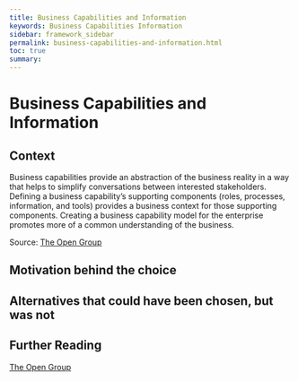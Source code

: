 ```yaml
---
title: Business Capabilities and Information
keywords: Business Capabilities Information
sidebar: framework_sidebar
permalink: business-capabilities-and-information.html
toc: true
summary:
---
```


# Business Capabilities and Information

## Context
Business capabilities provide an abstraction of the business reality in a way that helps to simplify conversations between interested stakeholders. Defining a business capability’s supporting components (roles, processes, information, and tools) provides a business context for those supporting components. Creating a business capability model for the enterprise promotes more of a common understanding of the business.

Source: [The Open Group](https://www2.opengroup.org/ogsys/catalog/g161)

## Motivation behind the choice

## Alternatives that could have been chosen, but was not

## Further Reading
[The Open Group](https://www2.opengroup.org/ogsys/catalog/g161)

